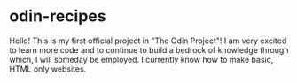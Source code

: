 # odin-recipes
Hello! This is my first official project in "The Odin Project"! I am very excited to learn more code and to continue to build a bedrock of knowledge through which, I will someday be employed.
I currently know how to make basic, HTML only websites.